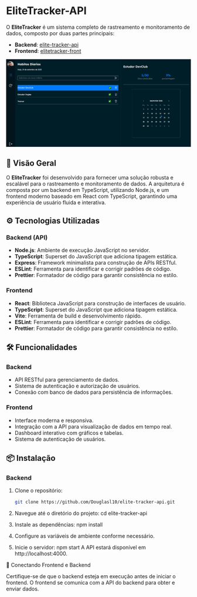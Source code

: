 # EliteTracker-API

O **EliteTracker** é um sistema completo de rastreamento e monitoramento de dados, composto por duas partes principais:

- **Backend**: [elite-tracker-api](https://github.com/Douglasl10/elite-tracker-api)  
- **Frontend**: [elitetracker-front](https://github.com/Douglasl10/elitetracker-front)

<img src="https://raw.githubusercontent.com/Douglasl10/elitetracker-front/refs/heads/main/public/capa.png"/>

## 🧩 Visão Geral

O **EliteTracker** foi desenvolvido para fornecer uma solução robusta e escalável para o rastreamento e monitoramento de dados. A arquitetura é composta por um backend em TypeScript, utilizando Node.js, e um frontend moderno baseado em React com TypeScript, garantindo uma experiência de usuário fluida e interativa.

## ⚙️ Tecnologias Utilizadas

### Backend (API)

- **Node.js**: Ambiente de execução JavaScript no servidor.  
- **TypeScript**: Superset do JavaScript que adiciona tipagem estática.  
- **Express**: Framework minimalista para construção de APIs RESTful.  
- **ESLint**: Ferramenta para identificar e corrigir padrões de código.  
- **Prettier**: Formatador de código para garantir consistência no estilo.  

### Frontend

- **React**: Biblioteca JavaScript para construção de interfaces de usuário.  
- **TypeScript**: Superset do JavaScript que adiciona tipagem estática.  
- **Vite**: Ferramenta de build e desenvolvimento rápido.  
- **ESLint**: Ferramenta para identificar e corrigir padrões de código.  
- **Prettier**: Formatador de código para garantir consistência no estilo.  

## 🛠️ Funcionalidades

### Backend

- API RESTful para gerenciamento de dados.  
- Sistema de autenticação e autorização de usuários.  
- Conexão com banco de dados para persistência de informações.  

### Frontend

- Interface moderna e responsiva.  
- Integração com a API para visualização de dados em tempo real.  
- Dashboard interativo com gráficos e tabelas.  
- Sistema de autenticação de usuários.  

## 📦 Instalação

### Backend

1. Clone o repositório:

   ```bash
   git clone https://github.com/Douglasl10/elite-tracker-api.git
2. Navegue até o diretório do projeto:
   cd elite-tracker-api
3. Instale as dependências:
    npm install
4. Configure as variáveis de ambiente conforme necessário.
5. Inicie o servidor:
   npm start
A API estará disponível em http://localhost:4000.

🔗 Conectando Frontend e Backend

Certifique-se de que o backend esteja em execução antes de iniciar o frontend. O frontend se comunica com a API do backend para obter e enviar dados.       
